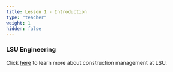 ```yaml
---
title: Lesson 1 - Introduction 
type: "teacher" 
weight: 1
hidden: false
---
```


### LSU Engineering

Click <a href="https://drive.google.com/file/d/1eSn-BfHxQa6rCfffDadvFXAxViWaaS10/view?usp=sharing" target="_blank">here</a> to learn more about construction management at LSU. 